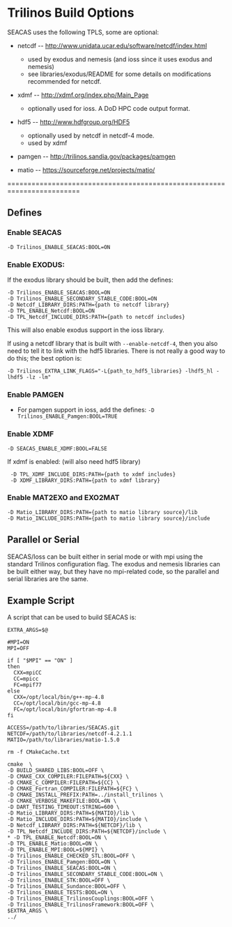 # Trilinos Build Options

SEACAS uses the following TPLS, some are optional: 

* netcdf -- http://www.unidata.ucar.edu/software/netcdf/index.html
  - used by exodus and nemesis (and ioss since it uses exodus and nemesis)
  - see libraries/exodus/README for some details on modifications recommended for netcdf.

* xdmf -- http://xdmf.org/index.php/Main_Page
  - optionally used for ioss.  A DoD HPC code output format.

* hdf5 -- http://www.hdfgroup.org/HDF5
  - optionally used by netcdf in netcdf-4 mode.
  - used by xdmf

* pamgen -- http://trilinos.sandia.gov/packages/pamgen

* matio -- https://sourceforge.net/projects/matio/

========================================================================
## Defines
### Enable SEACAS

```
-D Trilinos_ENABLE_SEACAS:BOOL=ON 
```
  
### Enable EXODUS:  
If the exodus library should be built, then add the defines:

```
-D Trilinos_ENABLE_SEACAS:BOOL=ON 
-D Trilinos_ENABLE_SECONDARY_STABLE_CODE:BOOL=ON
-D Netcdf_LIBRARY_DIRS:PATH={path to netcdf library}
-D TPL_ENABLE_Netcdf:BOOL=ON
-D TPL_Netcdf_INCLUDE_DIRS:PATH={path to netcdf includes}
```
This will also enable exodus support in the ioss library.
      
If using a netcdf library that is built with `--enable-netcdf-4`,
then you also need to tell it to link with the hdf5
libraries. There is not really a good way to do this; the best
option is:

```
-D Trilinos_EXTRA_LINK_FLAGS="-L{path_to_hdf5_libraries} -lhdf5_hl -lhdf5 -lz -lm"
```

### Enable PAMGEN
   - For pamgen support in ioss, add the defines:
      `-D Trilinos_ENABLE_Pamgen:BOOL=TRUE`

### Enable XDMF
```
-D SEACAS_ENABLE_XDMF:BOOL=FALSE
```
If xdmf is enabled: (will also need hdf5 library)

```
 -D TPL_XDMF_INCLUDE_DIRS:PATH={path to xdmf includes}
 -D XDMF_LIBRARY_DIRS:PATH={path to xdmf library}
```

### Enable MAT2EXO and EXO2MAT
```
-D Matio_LIBRARY_DIRS:PATH={path to matio library source}/lib
-D Matio_INCLUDE_DIRS:PATH={path to matio library source}/include
```

## Parallel or Serial
SEACAS/Ioss can be built either in serial mode or with mpi using the
standard Trilinos configuration flag.  The exodus and nemesis
libraries can be built either way, but they have no mpi-related
code, so the parallel and serial libraries are the same.

## Example Script
A script that can be used to build SEACAS is:

```
EXTRA_ARGS=$@

#MPI=ON
MPI=OFF

if [ "$MPI" == "ON" ]
then
  CXX=mpiCC
  CC=mpicc
  FC=mpif77
else
  CXX=/opt/local/bin/g++-mp-4.8
  CC=/opt/local/bin/gcc-mp-4.8
  FC=/opt/local/bin/gfortran-mp-4.8
fi

ACCESS=/path/to/libraries/SEACAS.git
NETCDF=/path/to/libraries/netcdf-4.2.1.1
MATIO=/path/to/libraries/matio-1.5.0

rm -f CMakeCache.txt

cmake  \
-D BUILD_SHARED_LIBS:BOOL=OFF \
-D CMAKE_CXX_COMPILER:FILEPATH=${CXX} \
-D CMAKE_C_COMPILER:FILEPATH=${CC} \
-D CMAKE_Fortran_COMPILER:FILEPATH=${FC} \
-D CMAKE_INSTALL_PREFIX:PATH=../install_trilinos \
-D CMAKE_VERBOSE_MAKEFILE:BOOL=ON \
-D DART_TESTING_TIMEOUT:STRING=600 \
-D Matio_LIBRARY_DIRS:PATH=${MATIO}/lib \
-D Matio_INCLUDE_DIRS:PATH=${MATIO}/include \
-D Netcdf_LIBRARY_DIRS:PATH=${NETCDF}/lib \
-D TPL_Netcdf_INCLUDE_DIRS:PATH=${NETCDF}/include \
* -D TPL_ENABLE_Netcdf:BOOL=ON \
-D TPL_ENABLE_Matio:BOOL=ON \
-D TPL_ENABLE_MPI:BOOL=${MPI} \
-D Trilinos_ENABLE_CHECKED_STL:BOOL=OFF \
-D Trilinos_ENABLE_Pamgen:BOOL=ON \
-D Trilinos_ENABLE_SEACAS:BOOL=ON \
-D Trilinos_ENABLE_SECONDARY_STABLE_CODE:BOOL=ON \
-D Trilinos_ENABLE_STK:BOOL=OFF \
-D Trilinos_ENABLE_Sundance:BOOL=OFF \
-D Trilinos_ENABLE_TESTS:BOOL=ON \
-D Trilinos_ENABLE_TrilinosCouplings:BOOL=OFF \
-D Trilinos_ENABLE_TrilinosFramework:BOOL=OFF \
$EXTRA_ARGS \
../
```
